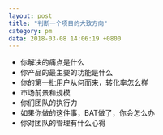 ```yaml
---
layout: post
title: "判断一个项目的大致方向"
category: pm
data: 2018-03-08 14:06:19 +0800
---
```

* 你解决的痛点是什么
* 你产品的最主要的功能是什么
* 你的第一批用户从何而来，转化率怎么样
* 市场前景和规模
* 你们团队的执行力
* 如果你做的这件事，BAT做了，你会怎么办
* 你对团队的管理有什么心得